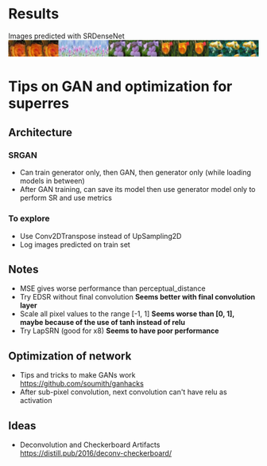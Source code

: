# Results
Images predicted with SRDenseNet
![image](srdensenet_sample_test.jpg )

# Tips on GAN and optimization for superres
## Architecture
### SRGAN
- Can train generator only, then GAN, then generator only (while loading models in between)
- After GAN training, can save its model then use generator model only to perform SR and use metrics

### To explore
- Use Conv2DTranspose instead of UpSampling2D
- Log images predicted on train set

## Notes
- MSE gives worse performance than perceptual_distance
- Try EDSR without final convolution **Seems better with final convolution layer**
- Scale all pixel values to the range [-1, 1] **Seems worse than [0, 1], maybe because of the use of tanh instead of relu**
- Try LapSRN (good for x8) **Seems to have poor performance**

## Optimization of network
- Tips and tricks to make GANs work https://github.com/soumith/ganhacks
- After sub-pixel convolution, next convolution can't have relu as activation

## Ideas
- Deconvolution and Checkerboard Artifacts https://distill.pub/2016/deconv-checkerboard/



